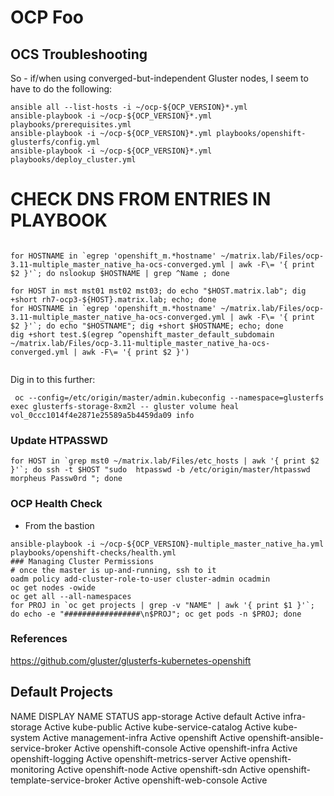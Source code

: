 # OCP Foo

## OCS Troubleshooting

So - if/when using converged-but-independent Gluster nodes, I seem to have to do the following:
```
ansible all --list-hosts -i ~/ocp-${OCP_VERSION}*.yml 
ansible-playbook -i ~/ocp-${OCP_VERSION}*.yml playbooks/prerequisites.yml
ansible-playbook -i ~/ocp-${OCP_VERSION}*.yml playbooks/openshift-glusterfs/config.yml
ansible-playbook -i ~/ocp-${OCP_VERSION}*.yml playbooks/deploy_cluster.yml
```


# CHECK DNS FROM ENTRIES IN PLAYBOOK
```

for HOSTNAME in `egrep 'openshift_m.*hostname' ~/matrix.lab/Files/ocp-3.11-multiple_master_native_ha-ocs-converged.yml | awk -F\= '{ print $2 }'`; do nslookup $HOSTNAME | grep ^Name ; done

for HOST in mst mst01 mst02 mst03; do echo "$HOST.matrix.lab"; dig +short rh7-ocp3-${HOST}.matrix.lab; echo; done
for HOSTNAME in `egrep 'openshift_m.*hostname' ~/matrix.lab/Files/ocp-3.11-multiple_master_native_ha-ocs-converged.yml | awk -F\= '{ print $2 }'`; do echo "$HOSTNAME"; dig +short $HOSTNAME; echo; done
dig +short test.$(egrep ^openshift_master_default_subdomain ~/matrix.lab/Files/ocp-3.11-multiple_master_native_ha-ocs-converged.yml | awk -F\= '{ print $2 }') 


```

Dig in to this further:
```
 oc --config=/etc/origin/master/admin.kubeconfig --namespace=glusterfs exec glusterfs-storage-8xm2l -- gluster volume heal vol_0ccc1014f4e2871e25589a5b4459da09 info
```
### Update HTPASSWD
```
for HOST in `grep mst0 ~/matrix.lab/Files/etc_hosts | awk '{ print $2 }'`; do ssh -t $HOST "sudo  htpasswd -b /etc/origin/master/htpasswd morpheus Passw0rd "; done
```

### OCP Health Check 
- From the bastion
```
ansible-playbook -i ~/ocp-${OCP_VERSION}-multiple_master_native_ha.yml playbooks/openshift-checks/health.yml
### Managing Cluster Permissions
# once the master is up-and-running, ssh to it
oadm policy add-cluster-role-to-user cluster-admin ocadmin
oc get nodes -owide
oc get all --all-namespaces
for PROJ in `oc get projects | grep -v "NAME" | awk '{ print $1 }'`; do echo -e "#################\n$PROJ"; oc get pods -n $PROJ; done
```

### References
https://github.com/gluster/glusterfs-kubernetes-openshift


## Default Projects
NAME DISPLAY
NAME STATUS
app-storage Active
default Active
infra-storage Active
kube-public Active
kube-service-catalog Active
kube-system Active
management-infra Active
openshift Active
openshift-ansible-service-broker Active
openshift-console Active
openshift-infra Active
openshift-logging Active
openshift-metrics-server Active
openshift-monitoring Active
openshift-node Active
openshift-sdn Active
openshift-template-service-broker Active
openshift-web-console Active
